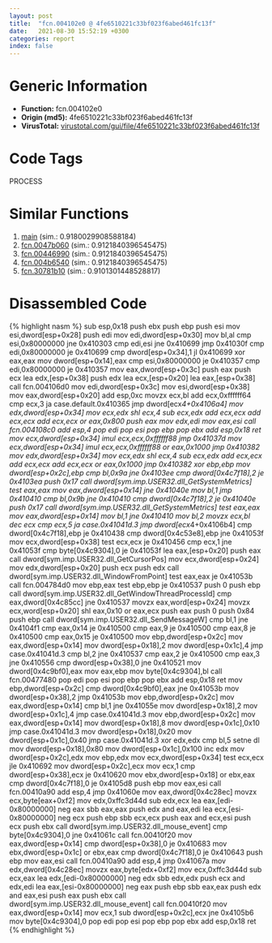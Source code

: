 ```yaml
---
layout: post
title:  "fcn.004102e0 @ 4fe6510221c33bf023f6abed461fc13f"
date:   2021-08-30 15:52:19 +0300
categories: report
index: false
---
```


# Generic Information
- **Function:** fcn.004102e0
- **Origin (md5):** 4fe6510221c33bf023f6abed461fc13f
- **VirusTotal:** [virustotal.com/gui/file/4fe6510221c33bf023f6abed461fc13f][virustotal_ref]

# Code Tags
<span class="tag" id="PROCESS">PROCESS</span>


# Similar Functions

1. [main][similar_1_ref] (sim.: 0.9180029908588184)
2. [fcn.0047b060][similar_2_ref] (sim.: 0.9121840396545475)
3. [fcn.00446990][similar_3_ref] (sim.: 0.9121840396545475)
4. [fcn.004b6540][similar_4_ref] (sim.: 0.9121840396545475)
5. [fcn.30781b10][similar_5_ref] (sim.: 0.9101301448528817)


# Disassembled Code

{% highlight nasm %}
sub esp,0x18
push ebx
push ebp
push esi
mov esi,dword[esp+0x28]
push edi
mov edi,dword[esp+0x30]
mov bl,al
cmp esi,0x80000000
jne 0x410303
cmp edi,esi
jne 0x410699
jmp 0x41030f
cmp edi,0x80000000
je 0x410699
cmp dword[esp+0x34],1
jl 0x410699
xor eax,eax
mov dword[esp+0x14],eax
cmp esi,0x80000000
je 0x410357
cmp edi,0x80000000
je 0x410357
mov eax,dword[esp+0x3c]
push eax
push ecx
lea edx,[esp+0x38]
push edx
lea ecx,[esp+0x20]
lea eax,[esp+0x38]
call fcn.004106d0
mov edi,dword[esp+0x3c]
mov esi,dword[esp+0x38]
mov eax,dword[esp+0x20]
add esp,0xc
movzx ecx,bl
add ecx,0xffffff64
cmp ecx,3
ja case.default.0x410365
jmp dword[ecx*4+0x4106a4]
mov edx,dword[esp+0x34]
mov ecx,edx
shl ecx,4
sub ecx,edx
add ecx,ecx
add ecx,ecx
add ecx,ecx
or eax,0x800
push eax
mov edx,edi
mov eax,esi
call fcn.004108c0
add esp,4
pop edi
pop esi
pop ebp
pop ebx
add esp,0x18
ret
mov ecx,dword[esp+0x34]
imul ecx,ecx,0xffffff88
jmp 0x41037d
mov ecx,dword[esp+0x34]
imul ecx,ecx,0xffffff88
or eax,0x1000
jmp 0x410382
mov edx,dword[esp+0x34]
mov ecx,edx
shl ecx,4
sub ecx,edx
add ecx,ecx
add ecx,ecx
add ecx,ecx
or eax,0x1000
jmp 0x410382
xor ebp,ebp
mov dword[esp+0x2c],ebp
cmp bl,0x9a
jne 0x4103ee
cmp dword[0x4c7f18],2
je 0x4103ea
push 0x17
call dword[sym.imp.USER32.dll_GetSystemMetrics]
test eax,eax
mov eax,dword[esp+0x14]
jne 0x41040e
mov bl,1
jmp 0x410410
cmp bl,0x9b
jne 0x410410
cmp dword[0x4c7f18],2
je 0x41040e
push 0x17
call dword[sym.imp.USER32.dll_GetSystemMetrics]
test eax,eax
mov eax,dword[esp+0x14]
mov bl,1
jne 0x410410
mov bl,2
movzx ecx,bl
dec ecx
cmp ecx,5
ja case.0x41041d.3
jmp dword[ecx*4+0x4106b4]
cmp dword[0x4c7f18],ebp
je 0x410438
cmp dword[0x4c53e8],ebp
jne 0x41053f
mov ecx,dword[esp+0x38]
test ecx,ecx
je 0x410456
cmp ecx,1
jne 0x41053f
cmp byte[0x4c9304],0
je 0x41053f
lea eax,[esp+0x20]
push eax
call dword[sym.imp.USER32.dll_GetCursorPos]
mov ecx,dword[esp+0x24]
mov edx,dword[esp+0x20]
push ecx
push edx
call dword[sym.imp.USER32.dll_WindowFromPoint]
test eax,eax
je 0x41053b
call fcn.004784d0
mov ebp,eax
test ebp,ebp
je 0x410537
push 0
push ebp
call dword[sym.imp.USER32.dll_GetWindowThreadProcessId]
cmp eax,dword[0x4c85cc]
jne 0x410537
movzx eax,word[esp+0x24]
movzx ecx,word[esp+0x20]
shl eax,0x10
or eax,ecx
push eax
push 0
push 0x84
push ebp
call dword[sym.imp.USER32.dll_SendMessageW]
cmp bl,1
jne 0x4104f1
cmp eax,0x14
je 0x410500
cmp eax,9
je 0x410500
cmp eax,8
je 0x410500
cmp eax,0x15
je 0x410500
mov ebp,dword[esp+0x2c]
mov eax,dword[esp+0x14]
mov dword[esp+0x18],2
mov dword[esp+0x1c],4
jmp case.0x41041d.3
cmp bl,2
jne 0x410537
cmp eax,2
je 0x410500
cmp eax,3
jne 0x410556
cmp dword[esp+0x38],0
jne 0x410521
mov dword[0x4c9bf0],eax
mov eax,ebp
mov byte[0x4c9304],bl
call fcn.00477480
pop edi
pop esi
pop ebp
pop ebx
add esp,0x18
ret
mov ebp,dword[esp+0x2c]
cmp dword[0x4c9bf0],eax
jne 0x41053b
mov dword[esp+0x38],2
jmp 0x41053b
mov ebp,dword[esp+0x2c]
mov eax,dword[esp+0x14]
cmp bl,1
jne 0x41055e
mov dword[esp+0x18],2
mov dword[esp+0x1c],4
jmp case.0x41041d.3
mov ebp,dword[esp+0x2c]
mov eax,dword[esp+0x14]
mov dword[esp+0x18],8
mov dword[esp+0x1c],0x10
jmp case.0x41041d.3
mov dword[esp+0x18],0x20
mov dword[esp+0x1c],0x40
jmp case.0x41041d.3
xor edx,edx
cmp bl,5
setne dl
mov dword[esp+0x18],0x80
mov dword[esp+0x1c],0x100
inc edx
mov dword[esp+0x2c],edx
mov ebp,edx
mov ecx,dword[esp+0x34]
test ecx,ecx
jle 0x410692
mov dword[esp+0x2c],ecx
mov ecx,1
cmp dword[esp+0x38],ecx
je 0x410620
mov ebx,dword[esp+0x18]
or ebx,eax
cmp dword[0x4c7f18],0
je 0x4105d8
push ebp
mov eax,esi
call fcn.00410a90
add esp,4
jmp 0x41060e
mov eax,dword[0x4c28ec]
movzx ecx,byte[eax+0xf2]
mov edx,0xffc3d44d
sub edx,ecx
lea eax,[edi-0x80000000]
neg eax
sbb eax,eax
push edx
and eax,edi
lea ecx,[esi-0x80000000]
neg ecx
push ebp
sbb ecx,ecx
push eax
and ecx,esi
push ecx
push ebx
call dword[sym.imp.USER32.dll_mouse_event]
cmp byte[0x4c9304],0
jne 0x41061c
call fcn.00410f20
mov eax,dword[esp+0x14]
cmp dword[esp+0x38],0
je 0x410683
mov ebx,dword[esp+0x1c]
or ebx,eax
cmp dword[0x4c7f18],0
je 0x410643
push ebp
mov eax,esi
call fcn.00410a90
add esp,4
jmp 0x41067a
mov edx,dword[0x4c28ec]
movzx eax,byte[edx+0xf2]
mov ecx,0xffc3d44d
sub ecx,eax
lea edx,[edi-0x80000000]
neg edx
sbb edx,edx
push ecx
and edx,edi
lea eax,[esi-0x80000000]
neg eax
push ebp
sbb eax,eax
push edx
and eax,esi
push eax
push ebx
call dword[sym.imp.USER32.dll_mouse_event]
call fcn.00410f20
mov eax,dword[esp+0x14]
mov ecx,1
sub dword[esp+0x2c],ecx
jne 0x4105b6
mov byte[0x4c9304],0
pop edi
pop esi
pop ebp
pop ebx
add esp,0x18
ret
{% endhighlight %}


[similar_1_ref]: /report/main@d9409903542212823b7b4709144a636b
[similar_2_ref]: /report/fcn.0047b060@be7fba7cc724acf4ae2900d99e0fc9c3
[similar_3_ref]: /report/fcn.00446990@289859175c221b107317af7727d26c17
[similar_4_ref]: /report/fcn.004b6540@279a61b1e76da49531f1f16fd1102a2d
[similar_5_ref]: /report/fcn.30781b10@e0efd357fccc8f4e2c059b0b54118ba8
[virustotal_ref]: https://www.virustotal.com/gui/file/4fe6510221c33bf023f6abed461fc13f